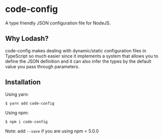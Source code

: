 # code-config
A type friendly JSON configuration file for NodeJS.

## Why Lodash?

code-config makes dealing with dynamic/static configuration files in TypeScript so much easier since it implements a system that allows you to define the JSON definition and it can also infer the types by the default value you pass through parameters.

## Installation

Using yarn:
```shell
$ yarn add code-config
```

Using npm:
```shell
$ npm i code-config
```
Note: add `--save` if you are using npm < 5.0.0
